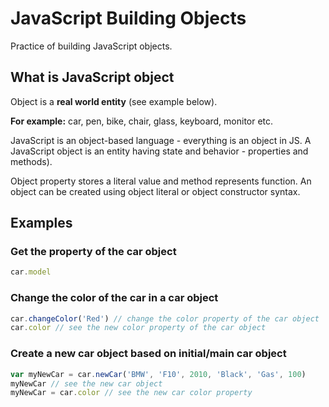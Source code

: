 # JavaScript Building Objects

Practice of building JavaScript objects.

## What is JavaScript object

Object is a **real world entity** (see example below).

**For example:** car, pen, bike, chair, glass, keyboard, monitor etc. 

JavaScript is an object-based language - everything is an object in JS. A JavaScript object is an entity having state and behavior - properties and methods). 

Object property stores a literal value and method represents function. An object can be created using object literal or object constructor syntax.

## Examples

### Get the property of the car object

```javascript
car.model
```

### Change the color of the car in a car object

```javascript
car.changeColor('Red') // change the color property of the car object
car.color // see the new color property of the car object
```

### Create a new car object based on initial/main car object

```javascript
var myNewCar = car.newCar('BMW', 'F10', 2010, 'Black', 'Gas', 100)
myNewCar // see the new car object
myNewCar = car.color // see the new car color property
```